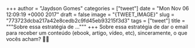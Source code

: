 
+++
author = "Jaydson Gomes"
categories = ["tweet"]
date = "Mon Nov 06 12:09:19 +0000 2017"
draft = false
image = "{TWEET_IMAGE}"
slug = "773723dcba217a42e8cedb2c9fd45eb93215f3d3"
tags = ["tweet"]
title = """Sobre essa estratégia de ..."""
+++
Sobre essa estratégia de dar o email para receber um conteúdo (ebook, artigo, vídeo, etc), sinceramente, o que vocês acham? 🧐🤔
